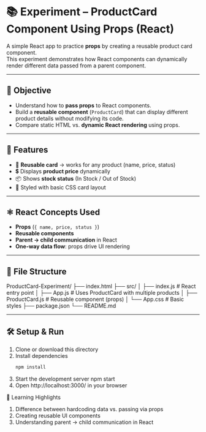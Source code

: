 # 📚 Experiment – ProductCard Component Using Props (React)

A simple React app to practice **props** by creating a reusable product card component.  
This experiment demonstrates how React components can dynamically render different data passed from a parent component.

---

## 🎯 Objective
- Understand how to **pass props** to React components.  
- Build a **reusable component** (`ProductCard`) that can display different product details without modifying its code.  
- Compare static HTML vs. **dynamic React rendering** using props.  

---

## 🧩 Features
- 🛒 **Reusable card** → works for any product (name, price, status)  
- 💲 Displays **product price** dynamically  
- 📦 Shows **stock status** (In Stock / Out of Stock)  
- 🎨 Styled with basic CSS card layout  

---

## ⚛️ React Concepts Used
- **Props** (`{ name, price, status }`)  
- **Reusable components**  
- **Parent → child communication** in React  
- **One-way data flow**: props drive UI rendering  

---

## 📂 File Structure
ProductCard-Experiment/
├── index.html
├── src/
│ ├── index.js # React entry point
│ ├── App.js # Uses ProductCard with multiple products
│ ├── ProductCard.js # Reusable component (props)
│ └── App.css # Basic styles
├── package.json
└── README.md


---

## 🛠️ Setup & Run
1. Clone or download this directory  
2. Install dependencies  
   ```bash
   npm install
3. Start the development server
    npm start
4. Open http://localhost:3000/ in your browser

📖 Learning Highlights

1. Difference between hardcoding data vs. passing via props
2. Creating reusable UI components
3. Understanding parent → child communication in React